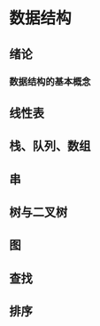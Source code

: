 # 数据结构

## 绪论

### 数据结构的基本概念



## 线性表



## 栈、队列、数组



## 串



## 树与二叉树



## 图



## 查找



## 排序


